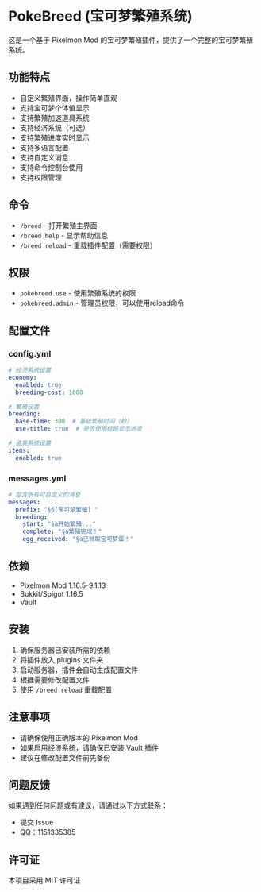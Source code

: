 # PokeBreed (宝可梦繁殖系统)

这是一个基于 Pixelmon Mod 的宝可梦繁殖插件，提供了一个完整的宝可梦繁殖系统。

## 功能特点

- 自定义繁殖界面，操作简单直观
- 支持宝可梦个体值显示
- 支持繁殖加速道具系统
- 支持经济系统（可选）
- 支持繁殖进度实时显示
- 支持多语言配置
- 支持自定义消息
- 支持命令控制台使用
- 支持权限管理

## 命令

- `/breed` - 打开繁殖主界面
- `/breed help` - 显示帮助信息
- `/breed reload` - 重载插件配置（需要权限）

## 权限

- `pokebreed.use` - 使用繁殖系统的权限
- `pokebreed.admin` - 管理员权限，可以使用reload命令

## 配置文件

### config.yml
```yaml
# 经济系统设置
economy:
  enabled: true
  breeding-cost: 1000

# 繁殖设置
breeding:
  base-time: 300  # 基础繁殖时间（秒）
  use-title: true  # 是否使用标题显示进度

# 道具系统设置
items:
  enabled: true
```

### messages.yml
```yaml
# 包含所有可自定义的消息
messages:
  prefix: "§6[宝可梦繁殖] "
  breeding:
    start: "§a开始繁殖..."
    complete: "§a繁殖完成！"
    egg_received: "§a已领取宝可梦蛋！"
```

## 依赖

- Pixelmon Mod 1.16.5-9.1.13
- Bukkit/Spigot 1.16.5
- Vault

## 安装

1. 确保服务器已安装所需的依赖
2. 将插件放入 plugins 文件夹
3. 启动服务器，插件会自动生成配置文件
4. 根据需要修改配置文件
5. 使用 `/breed reload` 重载配置

## 注意事项

- 请确保使用正确版本的 Pixelmon Mod
- 如果启用经济系统，请确保已安装 Vault 插件
- 建议在修改配置文件前先备份

## 问题反馈

如果遇到任何问题或有建议，请通过以下方式联系：

- 提交 Issue
- QQ：1151335385

## 许可证

本项目采用 MIT 许可证 